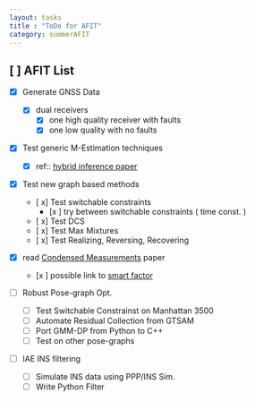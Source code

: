 ```yaml
---
layout: tasks
title : "ToDo for AFIT"
category: summerAFIT
---
```


## [ ] AFIT List

- [x] Generate GNSS Data
   - [x] dual receivers 
     - [x] one high quality receiver with faults 
     - [x] one low quality with no faults
- [x] Test generic M-Estimation techniques
    - [x] ref::  [hybrid inference paper](http://www.robots.ox.ac.uk/~avsegal/resources/papers/segal2014hybrid.pdf)
- [x] Test new graph based methods 
    - [ x] Test switchable constraints
        - [x ] try between switchable constraints ( time const. ) 
    - [ x] Test DCS 
    - [ x] Test Max Mixtures 
    - [ x] Test Realizing, Reversing, Recovering
- [x] read [Condensed Measurements](http://kaini.org/assets/Grisetti12iros.pdf) paper
    - [x ] possible link to [ smart factor ](http://www.cc.gatech.edu/~dellaert/pub/Carlone14icra.pdf)


- [ ] Robust Pose-graph Opt. 
  - [ ] Test Switchable Constrainst on Manhattan 3500
  - [ ] Automate Residual Collection from GTSAM 
  - [ ] Port GMM-DP from Python to C++
  - [ ] Test on other pose-graphs 

- [ ] IAE INS filtering 
  - [ ] Simulate INS data using PPP/INS Sim. 
  - [ ] Write Python Filter
